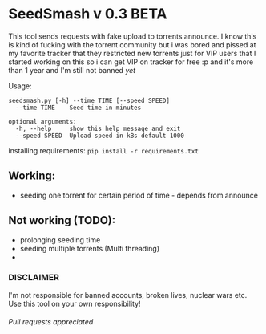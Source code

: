 # SeedSmash v 0.3 BETA

This tool sends requests with fake upload to torrents announce.
I know this is kind of fucking with the torrent community but i was bored and pissed at my favorite tracker that they restricted new torrents just for VIP users that I started working on this so i can get VIP on tracker for free :p and it's more than 1 year and I'm still not banned *yet*

Usage:
```
seedsmash.py [-h] --time TIME [--speed SPEED]
  --time TIME    Seed time in minutes

optional arguments:
  -h, --help     show this help message and exit
  --speed SPEED  Upload speed in kBs default 1000
  ```

installing requirements: `pip install -r requirements.txt`

## Working:
- seeding one torrent for certain period of time - depends from announce

## Not working (TODO):
- prolonging seeding time
- seeding multiple torrents (Multi threading)
-


### DISCLAIMER
I'm not responsible for banned accounts, broken lives, nuclear wars etc. Use this tool on your own responsibility!


###### Pull requests appreciated
